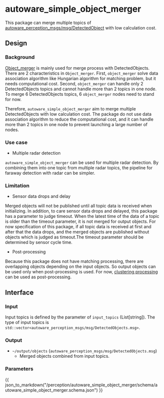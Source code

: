 # autoware_simple_object_merger

This package can merge multiple topics of [autoware_perception_msgs/msg/DetectedObject](https://github.com/autowarefoundation/autoware_msgs/tree/main/autoware_perception_msgs/msg/DetectedObject.msg) with low calculation cost.

## Design

### Background

[Object_merger](https://github.com/autowarefoundation/autoware.universe/tree/main/perception/object_merger) is mainly used for merge process with DetectedObjects. There are 2 characteristics in `Object_merger`. First, `object_merger` solve data association algorithm like Hungarian algorithm for matching problem, but it needs computational cost. Second, `object_merger` can handle only 2 DetectedObjects topics and cannot handle more than 2 topics in one node. To merge 6 DetectedObjects topics, 6 `object_merger` nodes need to stand for now.

Therefore, `autoware_simple_object_merger` aim to merge multiple DetectedObjects with low calculation cost.
The package do not use data association algorithm to reduce the computational cost, and it can handle more than 2 topics in one node to prevent launching a large number of nodes.

### Use case

- Multiple radar detection

`autoware_simple_object_merger` can be used for multiple radar detection. By combining them into one topic from multiple radar topics, the pipeline for faraway detection with radar can be simpler.

### Limitation

- Sensor data drops and delay

Merged objects will not be published until all topic data is received when initializing. In addition, to care sensor data drops and delayed, this package has a parameter to judge timeout. When the latest time of the data of a topic is older than the timeout parameter, it is not merged for output objects. For now specification of this package, if all topic data is received at first and after that the data drops, and the merged objects are published without objects which is judged as timeout.The timeout parameter should be determined by sensor cycle time.

- Post-processing

Because this package does not have matching processing, there are overlapping objects depending on the input objects. So output objects can be used only when post-processing is used. For now, [clustering processing](https://github.com/autowarefoundation/autoware.universe/tree/main/perception/autoware_radar_object_clustering) can be used as post-processing.

## Interface

### Input

Input topics is defined by the parameter of `input_topics` (List[string]). The type of input topics is `std::vector<autoware_perception_msgs/msg/DetectedObjects.msg>`.

### Output

- `~/output/objects` (`autoware_perception_msgs/msg/DetectedObjects.msg`)
  - Merged objects combined from input topics.

### Parameters

{{ json_to_markdown("/perception/autoware_simple_object_merger/schema/autoware_simple_object_merger.schema.json") }}